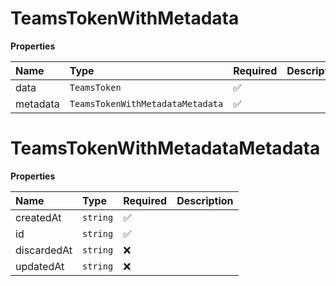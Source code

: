 # TeamsTokenWithMetadata

**Properties**

| Name     | Type                             | Required | Description |
| :------- | :------------------------------- | :------- | :---------- |
| data     | `TeamsToken`                     | ✅       |             |
| metadata | `TeamsTokenWithMetadataMetadata` | ✅       |             |

# TeamsTokenWithMetadataMetadata

**Properties**

| Name        | Type     | Required | Description |
| :---------- | :------- | :------- | :---------- |
| createdAt   | `string` | ✅       |             |
| id          | `string` | ✅       |             |
| discardedAt | `string` | ❌       |             |
| updatedAt   | `string` | ❌       |             |
